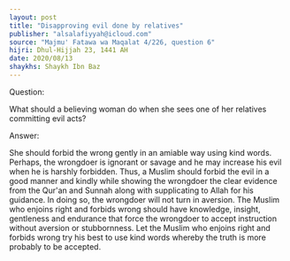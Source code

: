 ```yaml
---
layout: post
title: "Disapproving evil done by relatives"
publisher: "alsalafiyyah@icloud.com"
source: "Majmu' Fatawa wa Maqalat 4/226, question 6"
hijri: Dhul-Hijjah 23, 1441 AH
date: 2020/08/13
shaykhs: Shaykh Ibn Baz
---
```


Question:

What should a believing woman do when she sees one of her relatives committing evil acts?

Answer:

She should forbid the wrong gently in an amiable way using kind words. Perhaps, the wrongdoer is ignorant or savage and he may increase his evil when he is harshly forbidden. Thus, a Muslim should forbid the evil in a good manner and kindly while showing the wrongdoer the clear evidence from the Qur'an and Sunnah along with supplicating to Allah for his guidance. In doing so, the wrongdoer will not turn in aversion. The Muslim who enjoins right and forbids wrong should have knowledge, insight, gentleness and endurance that force the wrongdoer to accept instruction without aversion or stubbornness. Let the Muslim who enjoins right and forbids wrong try his best to use kind words whereby the truth is more probably to be accepted.

